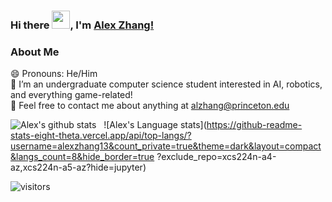 ### Hi there <img src="https://github.com/TheDudeThatCode/TheDudeThatCode/blob/master/Assets/Hi.gif" width="29px">, I'm [Alex Zhang!](https://www.linkedin.com/in/alexzhang13/) 
<!--
**alexzhang13/alexzhang13** is a ✨ _special_ ✨ repository because its `README.md` (this file) appears on your GitHub profile.

Here are some ideas to get you started:

- 🔭 I’m currently working on ...
- 🌱 I’m currently learning ...
- 👯 I’m looking to collaborate on ...
- 🤔 I’m looking for help with ...
- 💬 Ask me about ...
- 📫 How to reach me: ...
- 😄 Pronouns: ...
- ⚡ Fun fact: ...
-->

### About Me
😄 Pronouns: He/Him </br>
🔭 I’m an undergraduate computer science student interested in AI, robotics, and everything game-related! </br>
👯 Feel free to contact me about anything at alzhang@princeton.edu </br>

![Alex's github stats](https://github-readme-stats.vercel.app/api?username=alexzhang13&count_private=true&theme=dark&show_icons=true&hide_border=true)&nbsp;&nbsp;
![Alex's Language stats](https://github-readme-stats-eight-theta.vercel.app/api/top-langs/?username=alexzhang13&count_private=true&theme=dark&layout=compact&langs_count=8&hide_border=true
?exclude_repo=xcs224n-a4-az,xcs224n-a5-az?hide=jupyter)
<br />

![visitors](https://visitor-badge.laobi.icu/badge?page_id=alexzhang13.alexzhang13)
